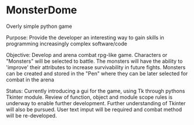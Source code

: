 # MonsterDome

Overly simple python game

Purpose: 
Provide the developer an interesting way to gain skills in programming increasingly complex software/code

Objective: 
Develop and arena combat rpg-like game. Characters or "Monsters" will be selected to battle. The monsters will have the ability to 'improve' their attributes to increase survivability in future fights. Monsters can be created and stored in the "Pen" where they can be later selected for combat in the arena 

Status:
Currently introducing a gui for the game, using Tk through pythons Tkinter module. Review of function, object and module scope rules is underway to enable further development. Further understanding of Tkinter will also be pursued. User text imput will be required and combat method will be re-developed.



